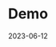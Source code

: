 ---
tags: navitems
title: 'Demo'
permalink: false
redirect: 'https://rs-atlascine.concordia.ca/demo/'
date: 2023-06-12
---